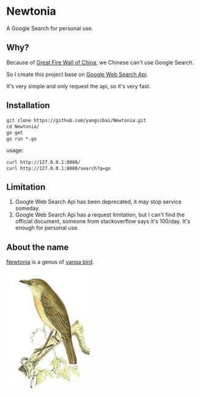 # Newtonia

A Google Search for personal use.

## Why?

Because of [Great Fire Wall of China](https://en.wikipedia.org/wiki/Great_Firewall), we Chinese can't use Google Search.

So I create this project base on [Google Web Search Api](https://developers.google.com/web-search/). 

It's very simple and only request the api, so it's very fast.

## Installation

    git clone https://github.com/yangsibai/Newtonia.git
    cd Newtonia/
    go get
    go run *.go

usage:

    curl http://127.0.0.1:8080/
    curl http://127.0.0.1:8080/search?q=go

## Limitation

1. Google Web Search Api has been deprecated, it may stop service someday.
2. Google Web Search Api has a request limitation, but I can't find the official document, someone from stackoverflow says it's 100/day. It's enough for personal use.

## About the name

[Newtonia](https://en.wikipedia.org/wiki/Newtonia_%28bird%29) is a genus of [vanga bird](https://en.wikipedia.org/wiki/Vanga). 

![Newtonia](./newtonia.jpg)
